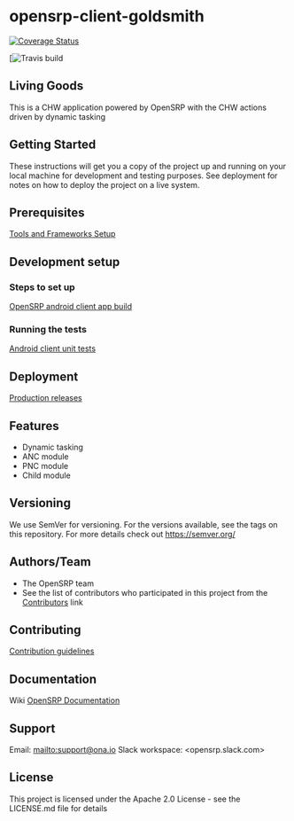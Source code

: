 # opensrp-client-goldsmith

[![Coverage Status](https://coveralls.io/repos/github/OpenSRP/opensrp-client-goldsmith/badge.svg?branch=master)](https://coveralls.io/github/OpenSRP/opensrp-client-goldsmith?branch=master)

[![Travis build](https://travis-ci.com/OpenSRP/opensrp-client-goldsmith.svg?branch=master)

## Living Goods
This is a CHW application powered by OpenSRP with the CHW actions driven by dynamic tasking

## Getting Started
These instructions will get you a copy of the project up and running on your local machine for development and testing purposes. See deployment for notes on how to deploy the project on a live system.

## Prerequisites
[Tools and Frameworks Setup](https://smartregister.atlassian.net/wiki/spaces/Documentation/pages/6619207/Tools+and+Frameworks+Setup)

## Development setup

### Steps to set up
[OpenSRP android client app build](https://smartregister.atlassian.net/wiki/spaces/Documentation/pages/6619236/OpenSRP+App+Build)

### Running the tests

[Android client unit tests](https://smartregister.atlassian.net/wiki/spaces/Documentation/pages/65570428/OpenSRP+Client)

## Deployment
[Production releases](https://smartregister.atlassian.net/wiki/spaces/Documentation/pages/1141866503/How+to+create+a+release+APK)

## Features
-   Dynamic tasking
-   ANC module
-   PNC module
-   Child module

## Versioning
We use SemVer for versioning. For the versions available, see the tags on this repository.
For more details check out <https://semver.org/>

## Authors/Team
-   The OpenSRP team
-   See the list of contributors who participated in this project from the [Contributors](../../graphs/contributors) link

## Contributing
[Contribution guidelines](https://smartregister.atlassian.net/wiki/spaces/Documentation/pages/6619193/OpenSRP+Developer+s+Guide)

## Documentation
Wiki [OpenSRP Documentation](https://smartregister.atlassian.net/wiki/spaces/Documentation)

## Support
Email: <mailto:support@ona.io>
Slack workspace: <opensrp.slack.com>

## License
This project is licensed under the Apache 2.0 License - see the LICENSE.md file for details